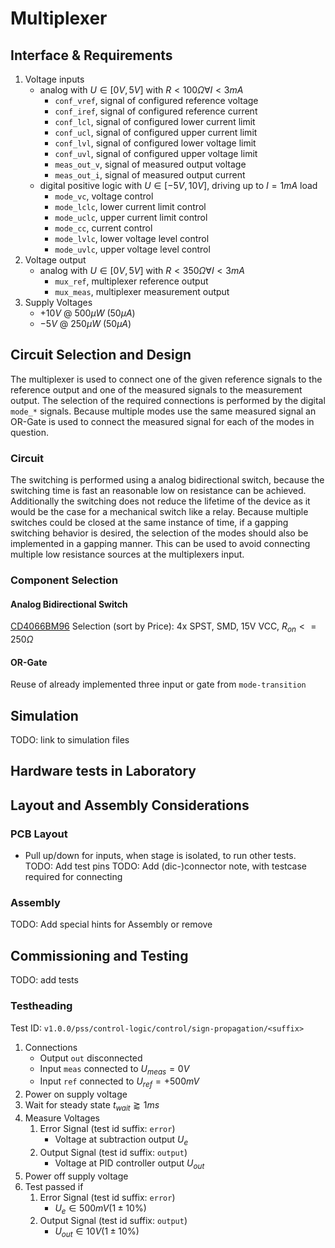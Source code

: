 # Multiplexer

## Interface & Requirements

1. Voltage inputs
    - analog with $U \in [0V, 5V]$ with $R < 100 \Omega \forall I < 3mA$
        - `conf_vref`, signal of configured reference voltage
        - `conf_iref`, signal of configured reference current
        - `conf_lcl`, signal of configured lower current limit
        - `conf_ucl`, signal of configured upper current limit
        - `conf_lvl`, signal of configured lower voltage limit
        - `conf_uvl`, signal of configured upper voltage limit
        - `meas_out_v`, signal of measured output voltage
        - `meas_out_i`, signal of measured output current
    - digital positive logic with $U \in [-5V, 10V]$, driving up to $I = 1 mA$
    load
        - `mode_vc`, voltage control
        - `mode_lclc`, lower current limit control
        - `mode_uclc`, upper current limit control
        - `mode_cc`, current control
        - `mode_lvlc`, lower voltage level control
        - `mode_uvlc`, upper voltage level control
2. Voltage output
    - analog with $U \in [0V, 5V]$ with $R < 350 \Omega \forall I < 3mA$
        - `mux_ref`, multiplexer reference output
        - `mux_meas`, multiplexer measurement output
3. Supply Voltages
    - $+10V$ @ $500 \mu W$ ($50 \mu A$)
    - $-5V$ @ $250 \mu W$ ($50 \mu A$)

## Circuit Selection and Design

The multiplexer is used to connect one of the given reference signals to the
reference output and one of the measured signals to the measurement output. The
selection of the required connections is performed by the digital `mode_*`
signals. Because multiple modes use the same measured signal an OR-Gate is used
to connect the measured signal for each of the modes in question.

### Circuit

The switching is performed using a analog bidirectional switch, because the
switching time is fast an reasonable low on resistance can be achieved.
Additionally the switching does not reduce the lifetime of the device as it
would be the case for a mechanical switch like a relay.
Because multiple switches could be closed at the same instance of time, if a
gapping switching behavior is desired, the selection of the modes should also
be implemented in a gapping manner. This can be used to avoid connecting
multiple low resistance sources at the multiplexers input.

### Component Selection

#### Analog Bidirectional Switch

[CD4066BM96] Selection (sort by Price): 4x SPST, SMD, 15V VCC,
$R_{on} <= 250 \Omega$

[CD4066BM96]: https://mou.sr/3MQOnJI

#### OR-Gate

Reuse of already implemented three input or gate from `mode-transition`

## Simulation

TODO: link to simulation files

## Hardware tests in Laboratory

## Layout and Assembly Considerations

### PCB Layout

- Pull up/down for inputs, when stage is isolated, to run other tests.
TODO: Add test pins
TODO: Add (dic-)connector note, with testcase required for connecting

### Assembly

TODO: Add special hints for Assembly or remove

## Commissioning and Testing

TODO: add tests

### Testheading

Test ID: `v1.0.0/pss/control-logic/control/sign-propagation/<suffix>`

1. Connections
    - Output `out` disconnected
    - Input `meas` connected to $U_{meas} = 0V$
    - Input `ref` connected to $U_{ref} = +500mV$
2. Power on supply voltage
3. Wait for steady state $t_{wait} \gtrapprox 1ms$
4. Measure Voltages
    1. Error Signal (test id suffix: `error`)
        - Voltage at subtraction output $U_{e}$
    2. Output Signal (test id suffix: `output`)
        - Voltage at PID controller output $U_{out}$
5. Power off supply voltage
6. Test passed if
    1. Error Signal (test id suffix: `error`)
        - $U_{e} \in 500mV (1 \pm 10\%)$
    2. Output Signal (test id suffix: `output`)
        - $U_{out} \in 10V (1 \pm 10\%)$
